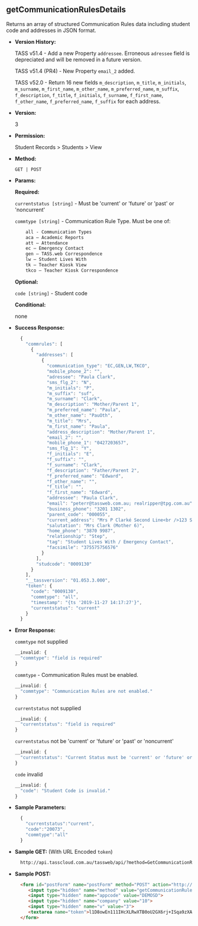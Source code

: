 **getCommunicationRulesDetails**
----
  Returns an array of structured Communication Rules data including student code and addresses in JSON format.
    
* **Version History:**

  TASS v51.4 - Add a new Property `addressee`. Erroneous `adressee` field is depreciated and will be removed in a future version.

  TASS v51.4 (PR4) - New Property `email_2` added.

  TASS v52.0 - Return 16 new fields `m_description`, `m_title`, `m_initials`, `m_surname`, `m_first_name`, `m_other_name`, `m_preferred_name`, `m_suffix`, `f_description`, `f_title`, `f_initials`, `f_surname`, `f_first_name`, `f_other_name`, `f_preferred_name`, `f_suffix` for each address.

* **Version:**

  3

* **Permission:**

  Student Records > Students > View

* **Method:**

  `GET | POST`
  
*  **Params:**

   **Required:**

   `currentstatus [string]` -  Must be 'current' or 'future' or 'past' or 'noncurrent'

   `commtype [string]` - Communication Rule Type. Must be one of:
    ```HTML
        all - Communication Types
        aca – Academic Reports
        att – Attendance
        ec – Emergency Contact
        gen – TASS.web Correspondence
        lw – Student Lives With
        tk – Teacher Kiosk View
        tkco – Teacher Kiosk Correspondence
    ```
   
   **Optional:**

   `code [string]` - Student code
 
   **Conditional:**
 
   none

* **Success Response:**

    ```javascript
      {
        "commrules": [
          {
            "addresses": [
              {
                "communication_type": "EC,GEN,LW,TKCO",
                "mobile_phone_2": "",
                "adressee": "Paula Clark",
                "sms_flg_2": "N",
                "m_initials": "P",
                "m_suffix": "suf",
                "m_surname": "Clark",
                "m_description": "Mother/Parent 1",
                "m_preferred_name": "Paula",
                "m_other_name": "PauOth",
                "m_title": "Mrs",
                "m_first_name": "Paula",
                "address_description": "Mother/Parent 1",
                "email_2": "",
                "mobile_phone_1": "0427203657",
                "sms_flg_1": "Y",
                "f_initials": "E",
                "f_suffix": "",
                "f_surname": "Clark",
                "f_description": "Father/Parent 2",
                "f_preferred_name": "Edward",
                "f_other_name": "",
                "f_title": "",
                "f_first_name": "Edward",
                "addressee": "Paula Clark",
                "email": "peterr@tassweb.com.au; realripper@tpg.com.au",
                "business_phone": "3201 1302",
                "parent_code": "000055",
                "current_address": "Mrs P Clarké Second Line<br />123 Smith Rd<br />the bag end of nowhere<br />ALBION NT 4005<br />AUSTRALIA",
                "salutation": "Mrs Clark (Mother 6)",
                "home_phone": "3870 9987",
                "relationship": "Step",
                "tag": "Student Lives With / Emergency Contact",
                "facsimile": "375575756576"
              }
            ],
            "studcode": "0009130"
          }
        ],
        "__tassversion": "01.053.3.000",
        "token": {
          "code": "0009130",
          "commtype": "all",
          "timestamp": "{ts '2019-11-27 14:17:27'}",
          "currentstatus": "current"
        }
      }
    ```
 
* **Error Response:**

    `commtype` not supplied
    ```javascript
    __invalid: {
      "commtype": "field is required"
    }
    ```

    `commtype` - Communication Rules must be enabled. 
    ```javascript
    __invalid: {
      "commtype": "Communication Rules are not enabled."
    }
    ```

    `currentstatus` not supplied
    ```javascript
    __invalid: {
      "currentstatus": "field is required"
    }
    ```

    `currentstatus` not be 'current' or 'future' or 'past' or 'noncurrent'
    ```javascript
    __invalid: {
      "currentstatus": "Current Status must be 'current' or 'future' or 'past' or 'noncurrent'."
    }
    ```

    `code` invalid
    ```javascript
    __invalid: {
      "code": "Student Code is invalid."
    }
    ```
    
* **Sample Parameters:**

  ```javascript
    { 
      "currentstatus":"current",
      "code":"20073",
      "commtype":"all"
    }
  ```

* **Sample GET:** (With URL Encoded `token`)

  ```HTML
    http://api.tasscloud.com.au/tassweb/api/?method=GetCommunicationRulesDetails&appcode=DEMOSD&company=10&v=3&token=l1D8owEn111IHcXLRwXTB0oU2GX6rj%2BISqa9zXA8We3J3mwgjW5pdUvFK3%2FIZ4mJ4bMyfKTmEoup%2B3tTE9GeLQ%3D%3D
  ```
  
* **Sample POST:**

  ```HTML
    <form id="postForm" name="postForm" method="POST" action="http://api.tasscloud.com.au/tassweb/api/">
       <input type="hidden" name="method" value="getCommunicationRulesDetails">
       <input type="hidden" name="appcode" value="DEMOSD">
       <input type="hidden" name="company" value="10">
       <input type="hidden" name="v" value="3">
       <textarea name="token">l1D8owEn111IHcXLRwXTB0oU2GX6rj+ISqa9zXA8We3J3mwgjW5pdUvFK3/IZ4mJ4bMyfKTmEoup+3tTE9GeLQ==</textarea>
    </form>
  ```

